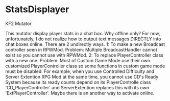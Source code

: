 # StatsDisplayer
KF2 Mutator

This mutator display player stats in a chat box.
Why offline only?
For now, unfortunately, I do not realize how to output text messages DIRECTLY into chat boxes online.
There are 2 undirectly ways.
1: To make a new Broadcast controller seen in RPWMod.
  Problem: Multiple BroadcastHandler cannot exist so you cannot use with RPWMod.
2: To replace PlayerController class with a new one.
  Problem: Most of Custom Game Mode use their own customized PlayerController class so some functions in custom game mode must be disabled.
           For example, when you use Controlled Difficulty and Server Extention RPG Mod at the same time, you cannot use CD's Ready System because its ready counts depend on its PlayerControlle class 'CD_PlayerController' and ServerExtention replaces this with its own 'ExtPlayerController'.
Maybe there is an another way to activate online.      
